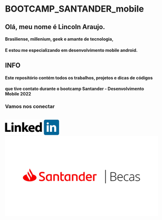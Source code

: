 
# BOOTCAMP_SANTANDER_mobile

## Olá, meu nome é Lincoln Araujo.

#### Brasiliense, millenium, geek e amante de tecnologia,

#### E estou me especializando em desenvolvimento mobile android.

## INFO


#### Este repositório contém todos os trabalhos, projetos e dicas de códigos

#### que tive contato durante o bootcamp Santander - Desenvolvimento Mobile 2022

### Vamos nos conectar
<div><br/>
    <a href="https://www.linkedin.com/in/lincolnaraujo/" target="_blank">
	<img alt="linkedin" src="./images/icon_linkedin.png"/>
    </a>
    <a href="https://www.becas-santander.com/pt_br/index.html" target="_blank">
	<img alt="linkedin" src="./images/santander_becas.png"/>
    </a>   
</div>

